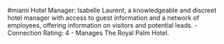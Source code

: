 #miami 
Hotel Manager: Isabelle Laurent, a knowledgeable and discreet hotel manager with access to guest information and a network of employees, offering information on visitors and potential leads. - Connection Rating: 4 - Manages The Royal Palm Hotel.